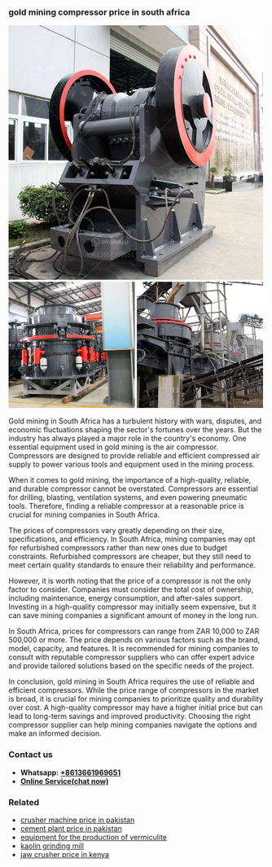 <h3>gold mining compressor price in south africa</h3><img src='1706768177.jpg' alt=''><p>Gold mining in South Africa has a turbulent history with wars, disputes, and economic fluctuations shaping the sector's fortunes over the years. But the industry has always played a major role in the country's economy. One essential equipment used in gold mining is the air compressor. Compressors are designed to provide reliable and efficient compressed air supply to power various tools and equipment used in the mining process.</p><p>When it comes to gold mining, the importance of a high-quality, reliable, and durable compressor cannot be overstated. Compressors are essential for drilling, blasting, ventilation systems, and even powering pneumatic tools. Therefore, finding a reliable compressor at a reasonable price is crucial for mining companies in South Africa.</p><p>The prices of compressors vary greatly depending on their size, specifications, and efficiency. In South Africa, mining companies may opt for refurbished compressors rather than new ones due to budget constraints. Refurbished compressors are cheaper, but they still need to meet certain quality standards to ensure their reliability and performance.</p><p>However, it is worth noting that the price of a compressor is not the only factor to consider. Companies must consider the total cost of ownership, including maintenance, energy consumption, and after-sales support. Investing in a high-quality compressor may initially seem expensive, but it can save mining companies a significant amount of money in the long run.</p><p>In South Africa, prices for compressors can range from ZAR 10,000 to ZAR 500,000 or more. The price depends on various factors such as the brand, model, capacity, and features. It is recommended for mining companies to consult with reputable compressor suppliers who can offer expert advice and provide tailored solutions based on the specific needs of the project.</p><p>In conclusion, gold mining in South Africa requires the use of reliable and efficient compressors. While the price range of compressors in the market is broad, it is crucial for mining companies to prioritize quality and durability over cost. A high-quality compressor may have a higher initial price but can lead to long-term savings and improved productivity. Choosing the right compressor supplier can help mining companies navigate the options and make an informed decision.</p><h3>Contact us</h3><ul><li><strong>Whatsapp:&nbsp;<a href="https://wa.me/8613661969651">+8613661969651</a></strong></li><li><a href="https://swt.shibang-china.com/?git&amp;zhl&amp;gold mining compressor price in south africa"><strong>Online Service(chat now)</strong></a></li></ul><h3>Related</h3><ul><li><a href='crusher machine price in pakistan.md'>crusher machine price in pakistan</a></li><li><a href='cement plant price in pakistan.md'>cement plant price in pakistan</a></li><li><a href='equipment for the production of vermiculite.md'>equipment for the production of vermiculite</a></li><li><a href='kaolin grinding mill.md'>kaolin grinding mill</a></li><li><a href='jaw crusher price in kenya.md'>jaw crusher price in kenya</a></li></ul>